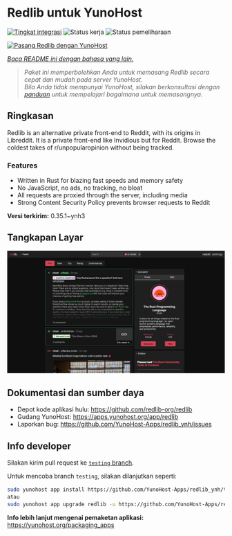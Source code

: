 <!--
N.B.: README ini dibuat secara otomatis oleh <https://github.com/YunoHost/apps/tree/master/tools/readme_generator>
Ini TIDAK boleh diedit dengan tangan.
-->

# Redlib untuk YunoHost

[![Tingkat integrasi](https://dash.yunohost.org/integration/redlib.svg)](https://ci-apps.yunohost.org/ci/apps/redlib/) ![Status kerja](https://ci-apps.yunohost.org/ci/badges/redlib.status.svg) ![Status pemeliharaan](https://ci-apps.yunohost.org/ci/badges/redlib.maintain.svg)

[![Pasang Redlib dengan YunoHost](https://install-app.yunohost.org/install-with-yunohost.svg)](https://install-app.yunohost.org/?app=redlib)

*[Baca README ini dengan bahasa yang lain.](./ALL_README.md)*

> *Paket ini memperbolehkan Anda untuk memasang Redlib secara cepat dan mudah pada server YunoHost.*  
> *Bila Anda tidak mempunyai YunoHost, silakan berkonsultasi dengan [panduan](https://yunohost.org/install) untuk mempelajari bagaimana untuk memasangnya.*

## Ringkasan

Redlib is an alternative private front-end to Reddit, with its origins in Libreddit. It is a private front-end like Invidious but for Reddit. Browse the coldest takes of r/unpopularopinion without being tracked.

### Features

- Written in Rust for blazing fast speeds and memory safety
- No JavaScript, no ads, no tracking, no bloat
- All requests are proxied through the server, including media
- Strong Content Security Policy prevents browser requests to Reddit


**Versi terkirim:** 0.35.1~ynh3

## Tangkapan Layar

![Tangkapan Layar pada Redlib](./doc/screenshots/screenshot.png)

## Dokumentasi dan sumber daya

- Depot kode aplikasi hulu: <https://github.com/redlib-org/redlib>
- Gudang YunoHost: <https://apps.yunohost.org/app/redlib>
- Laporkan bug: <https://github.com/YunoHost-Apps/redlib_ynh/issues>

## Info developer

Silakan kirim pull request ke [`testing` branch](https://github.com/YunoHost-Apps/redlib_ynh/tree/testing).

Untuk mencoba branch `testing`, silakan dilanjutkan seperti:

```bash
sudo yunohost app install https://github.com/YunoHost-Apps/redlib_ynh/tree/testing --debug
atau
sudo yunohost app upgrade redlib -u https://github.com/YunoHost-Apps/redlib_ynh/tree/testing --debug
```

**Info lebih lanjut mengenai pemaketan aplikasi:** <https://yunohost.org/packaging_apps>
